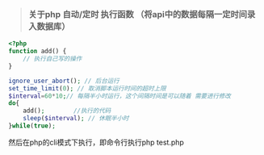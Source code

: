 > ### 关于php 自动/定时 执行函数 （将api中的数据每隔一定时间录入数据库）
```php
<?php
function add() {
    // 执行自己写的操作
}

ignore_user_abort(); // 后台运行
set_time_limit(0); // 取消脚本运行时间的超时上限
$interval=60*10;// 每隔半小时运行，这个间隔时间是可以随着 需要进行修改
do{
    add();        //执行的代码
    sleep($interval); // 休眠半小时
}while(true);
```

然后在php的cli模式下执行，即命令行执行php test.php